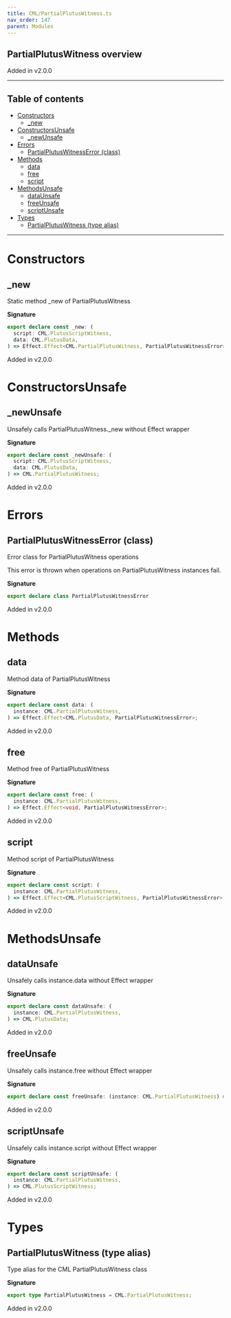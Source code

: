 ```yaml
---
title: CML/PartialPlutusWitness.ts
nav_order: 147
parent: Modules
---
```


## PartialPlutusWitness overview

Added in v2.0.0

---

<h2 class="text-delta">Table of contents</h2>

- [Constructors](#constructors)
  - [\_new](#_new)
- [ConstructorsUnsafe](#constructorsunsafe)
  - [\_newUnsafe](#_newunsafe)
- [Errors](#errors)
  - [PartialPlutusWitnessError (class)](#partialplutuswitnesserror-class)
- [Methods](#methods)
  - [data](#data)
  - [free](#free)
  - [script](#script)
- [MethodsUnsafe](#methodsunsafe)
  - [dataUnsafe](#dataunsafe)
  - [freeUnsafe](#freeunsafe)
  - [scriptUnsafe](#scriptunsafe)
- [Types](#types)
  - [PartialPlutusWitness (type alias)](#partialplutuswitness-type-alias)

---

# Constructors

## \_new

Static method \_new of PartialPlutusWitness

**Signature**

```ts
export declare const _new: (
  script: CML.PlutusScriptWitness,
  data: CML.PlutusData,
) => Effect.Effect<CML.PartialPlutusWitness, PartialPlutusWitnessError>;
```

Added in v2.0.0

# ConstructorsUnsafe

## \_newUnsafe

Unsafely calls PartialPlutusWitness.\_new without Effect wrapper

**Signature**

```ts
export declare const _newUnsafe: (
  script: CML.PlutusScriptWitness,
  data: CML.PlutusData,
) => CML.PartialPlutusWitness;
```

Added in v2.0.0

# Errors

## PartialPlutusWitnessError (class)

Error class for PartialPlutusWitness operations

This error is thrown when operations on PartialPlutusWitness instances fail.

**Signature**

```ts
export declare class PartialPlutusWitnessError
```

Added in v2.0.0

# Methods

## data

Method data of PartialPlutusWitness

**Signature**

```ts
export declare const data: (
  instance: CML.PartialPlutusWitness,
) => Effect.Effect<CML.PlutusData, PartialPlutusWitnessError>;
```

Added in v2.0.0

## free

Method free of PartialPlutusWitness

**Signature**

```ts
export declare const free: (
  instance: CML.PartialPlutusWitness,
) => Effect.Effect<void, PartialPlutusWitnessError>;
```

Added in v2.0.0

## script

Method script of PartialPlutusWitness

**Signature**

```ts
export declare const script: (
  instance: CML.PartialPlutusWitness,
) => Effect.Effect<CML.PlutusScriptWitness, PartialPlutusWitnessError>;
```

Added in v2.0.0

# MethodsUnsafe

## dataUnsafe

Unsafely calls instance.data without Effect wrapper

**Signature**

```ts
export declare const dataUnsafe: (
  instance: CML.PartialPlutusWitness,
) => CML.PlutusData;
```

Added in v2.0.0

## freeUnsafe

Unsafely calls instance.free without Effect wrapper

**Signature**

```ts
export declare const freeUnsafe: (instance: CML.PartialPlutusWitness) => void;
```

Added in v2.0.0

## scriptUnsafe

Unsafely calls instance.script without Effect wrapper

**Signature**

```ts
export declare const scriptUnsafe: (
  instance: CML.PartialPlutusWitness,
) => CML.PlutusScriptWitness;
```

Added in v2.0.0

# Types

## PartialPlutusWitness (type alias)

Type alias for the CML PartialPlutusWitness class

**Signature**

```ts
export type PartialPlutusWitness = CML.PartialPlutusWitness;
```

Added in v2.0.0
